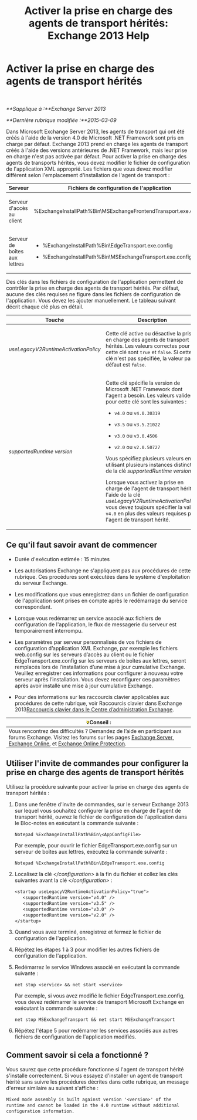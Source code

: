 ﻿---
title: 'Activer la prise en charge des agents de transport hérités: Exchange 2013 Help'
TOCTitle: Activer la prise en charge des agents de transport hérités
ms:assetid: 00617e87-7199-406e-b4a3-94378f657f1f
ms:mtpsurl: https://technet.microsoft.com/fr-fr/library/JJ591524(v=EXCHG.150)
ms:contentKeyID: 50477407
ms.date: 05/23/2018
mtps_version: v=EXCHG.150
ms.translationtype: MT
---

# Activer la prise en charge des agents de transport hérités

 

_**Sapplique à :**Exchange Server 2013_

_**Dernière rubrique modifiée :**2015-03-09_

Dans Microsoft Exchange Server 2013, les agents de transport qui ont été créés à l'aide de la version 4.0 de Microsoft .NET Framework sont pris en charge par défaut. Exchange 2013 prend en charge les agents de transport créés à l'aide des versions antérieures de .NET Framework, mais leur prise en charge n'est pas activée par défaut. Pour activer la prise en charge des agents de transports hérités, vous devez modifier le fichier de configuration de l'application XML approprié. Les fichiers que vous devez modifier diffèrent selon l'emplacement d'installation de l'agent de transport :


<table>
<colgroup>
<col style="width: 33%" />
<col style="width: 33%" />
<col style="width: 33%" />
</colgroup>
<thead>
<tr class="header">
<th>Serveur</th>
<th>Fichiers de configuration de l'application</th>
<th>Service Microsoft Windows</th>
</tr>
</thead>
<tbody>
<tr class="odd">
<td><p>Serveur d'accès au client</p></td>
<td><p>%ExchangeInstallPath%Bin\MSExchangeFrontendTransport.exe.config</p></td>
<td><p>Transport frontal Microsoft Exchange (MSExchangeFrontendTransport)</p></td>
</tr>
<tr class="even">
<td><p>Serveur de boîtes aux lettres</p></td>
<td><ul>
<li><p>%ExchangeInstallPath%Bin\EdgeTransport.exe.config</p></li>
<li><p>%ExchangeInstallPath%Bin\MSExchangeTransport.exe.config</p></li>
</ul></td>
<td><p>Transport Microsoft Exchange (MSExchangeTransport)</p></td>
</tr>
</tbody>
</table>


Des clés dans les fichiers de configuration de l'application permettent de contrôler la prise en charge des agents de transport hérités. Par défaut, aucune des clés requises ne figure dans les fichiers de configuration de l'application. Vous devez les ajouter manuellement. Le tableau suivant décrit chaque clé plus en détail.


<table>
<colgroup>
<col style="width: 50%" />
<col style="width: 50%" />
</colgroup>
<thead>
<tr class="header">
<th>Touche</th>
<th>Description</th>
</tr>
</thead>
<tbody>
<tr class="odd">
<td><p><em>useLegacyV2RuntimeActivationPolicy</em></p></td>
<td><p>Cette clé active ou désactive la prise en charge des agents de transport hérités. Les valeurs correctes pour cette clé sont <code>true</code> et <code>false</code>. Si cette clé n'est pas spécifiée, la valeur par défaut est <code>false</code>.</p></td>
</tr>
<tr class="even">
<td><p><em>supportedRuntime version</em></p></td>
<td><p>Cette clé spécifie la version de Microsoft .NET Framework dont l'agent a besoin. Les valeurs valides pour cette clé sont les suivantes :</p>
<ul>
<li><p><code>v4.0</code> ou <code>v4.0.30319</code></p></li>
<li><p><code>v3.5</code> ou <code>v3.5.21022</code></p></li>
<li><p><code>v3.0</code> ou <code>v3.0.4506</code></p></li>
<li><p><code>v2.0</code> ou <code>v2.0.50727</code></p></li>
</ul>
<p>Vous spécifiez plusieurs valeurs en utilisant plusieurs instances distinctes de la clé <em>supportedRuntime version</em>.</p>
<p>Lorsque vous activez la prise en charge de l'agent de transport hérité à l'aide de la clé <em>useLegacyV2RuntimeActivationPolicy</em>, vous devez toujours spécifier la valeur <code>v4.0</code> en plus des valeurs requises par l'agent de transport hérité.</p></td>
</tr>
</tbody>
</table>


## Ce qu'il faut savoir avant de commencer

  - Durée d'exécution estimée : 15 minutes

  - Les autorisations Exchange ne s'appliquent pas aux procédures de cette rubrique. Ces procédures sont exécutées dans le système d'exploitation du serveur Exchange.

  - Les modifications que vous enregistrez dans un fichier de configuration de l'application sont prises en compte après le redémarrage du service correspondant.

  - Lorsque vous redémarrez un service associé aux fichiers de configuration de l'application, le flux de messagerie du serveur est temporairement interrompu.

  - Les paramètres par serveur personnalisés de vos fichiers de configuration d’application XML Exchange, par exemple les fichiers web.config sur les serveurs d’accès au client ou le fichier EdgeTransport.exe.config sur les serveurs de boîtes aux lettres, seront remplacés lors de l’installation d’une mise à jour cumulative Exchange. Veuillez enregistrer ces informations pour configurer à nouveau votre serveur après l’installation. Vous devez reconfigurer ces paramètres après avoir installé une mise à jour cumulative Exchange.

  - Pour des informations sur les raccourcis clavier applicables aux procédures de cette rubrique, voir Raccourcis clavier dans Exchange 2013[Raccourcis clavier dans le Centre d’administration Exchange](keyboard-shortcuts-in-the-exchange-admin-center-exchange-online-protection-help.md).

<table>
<thead>
<tr class="header">
<th><img src="images/Bb125224.tip(EXCHG.150).gif" title="Conseil" alt="Conseil" />Conseil :</th>
</tr>
</thead>
<tbody>
<tr class="odd">
<td>Vous rencontrez des difficultés ? Demandez de l’aide en participant aux forums Exchange. Visitez les forums sur les pages <a href="https://go.microsoft.com/fwlink/p/?linkid=60612">Exchange Server</a>, <a href="https://go.microsoft.com/fwlink/p/?linkid=267542">Exchange Online</a>, et <a href="https://go.microsoft.com/fwlink/p/?linkid=285351">Exchange Online Protection</a>.</td>
</tr>
</tbody>
</table>


## Utiliser l'invite de commandes pour configurer la prise en charge des agents de transport hérités

Utilisez la procédure suivante pour activer la prise en charge des agents de transport hérités :

1.  Dans une fenêtre d'invite de commandes, sur le serveur Exchange 2013 sur lequel vous souhaitez configurer la prise en charge de l'agent de transport hérité, ouvrez le fichier de configuration de l'application dans le Bloc-notes en exécutant la commande suivante :
    
        Notepad %ExchangeInstallPath%Bin\<AppConfigFile>
    
    Par exemple, pour ouvrir le fichier EdgeTransport.exe.config sur un serveur de boîtes aux lettres, exécutez la commande suivante :
    
        Notepad %ExchangeInstallPath%Bin\EdgeTransport.exe.config

2.  Localisez la clé *\</configuration\>* à la fin du fichier et collez les clés suivantes avant la clé *\</configuration\>* :
    
        <startup useLegacyV2RuntimeActivationPolicy="true">
           <supportedRuntime version="v4.0" />
           <supportedRuntime version="v3.5" />
           <supportedRuntime version="v3.0" />
           <supportedRuntime version="v2.0" />
        </startup>

3.  Quand vous avez terminé, enregistrez et fermez le fichier de configuration de l'application.

4.  Répétez les étapes 1 à 3 pour modifier les autres fichiers de configuration de l'application.

5.  Redémarrez le service Windows associé en exécutant la commande suivante :
    
        net stop <service> && net start <service>
    
    Par exemple, si vous avez modifié le fichier EdgeTransport.exe.config, vous devez redémarrer le service de transport Microsoft Exchange en exécutant la commande suivante :
    
        net stop MSExchangeTransport && net start MSExchangeTransport

6.  Répétez l'étape 5 pour redémarrer les services associés aux autres fichiers de configuration de l'application modifiés.

## Comment savoir si cela a fonctionné ?

Vous saurez que cette procédure fonctionne si l'agent de transport hérité s'installe correctement. Si vous essayez d'installer un agent de transport hérité sans suivre les procédures décrites dans cette rubrique, un message d'erreur similaire au suivant s'affiche :

    Mixed mode assembly is built against version '<version>' of the runtime and cannot be loaded in the 4.0 runtime without additional configuration information.


